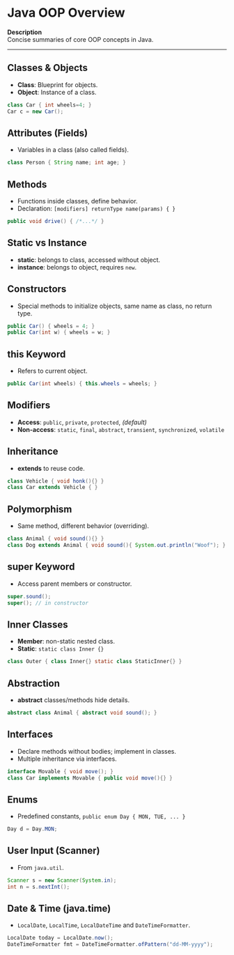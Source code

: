# Java OOP Overview

**Description**  
Concise summaries of core OOP concepts in Java.

---

## Classes & Objects

- **Class**: Blueprint for objects.
- **Object**: Instance of a class.

```java
class Car { int wheels=4; }
Car c = new Car();
```

## Attributes (Fields)

- Variables in a class (also called fields).

```java
class Person { String name; int age; }
```

## Methods

- Functions inside classes, define behavior.
- Declaration: `[modifiers] returnType name(params) { }`

```java
public void drive() { /*...*/ }
```

## Static vs Instance

- **static**: belongs to class, accessed without object.
- **instance**: belongs to object, requires `new`.

## Constructors

- Special methods to initialize objects, same name as class, no return type.

```java
public Car() { wheels = 4; }
public Car(int w) { wheels = w; }
```

## this Keyword

- Refers to current object.

```java
public Car(int wheels) { this.wheels = wheels; }
```

## Modifiers

- **Access**: `public`, `private`, `protected`, _(default)_
- **Non-access**: `static`, `final`, `abstract`, `transient`, `synchronized`, `volatile`

## Inheritance

- **extends** to reuse code.

```java
class Vehicle { void honk(){} }
class Car extends Vehicle { }
```

## Polymorphism

- Same method, different behavior (overriding).

```java
class Animal { void sound(){} }
class Dog extends Animal { void sound(){ System.out.println("Woof"); } }
```

## super Keyword

- Access parent members or constructor.

```java
super.sound();
super(); // in constructor
```

## Inner Classes

- **Member**: non-static nested class.
- **Static**: `static class Inner {}`

```java
class Outer { class Inner{} static class StaticInner{} }
```

## Abstraction

- **abstract** classes/methods hide details.

```java
abstract class Animal { abstract void sound(); }
```

## Interfaces

- Declare methods without bodies; implement in classes.
- Multiple inheritance via interfaces.

```java
interface Movable { void move(); }
class Car implements Movable { public void move(){} }
```

## Enums

- Predefined constants, `public enum Day { MON, TUE, ... }`

```java
Day d = Day.MON;
```

## User Input (Scanner)

- From `java.util`.

```java
Scanner s = new Scanner(System.in);
int n = s.nextInt();
```

## Date & Time (java.time)

- `LocalDate`, `LocalTime`, `LocalDateTime` and `DateTimeFormatter`.

```java
LocalDate today = LocalDate.now();
DateTimeFormatter fmt = DateTimeFormatter.ofPattern("dd-MM-yyyy");
```
